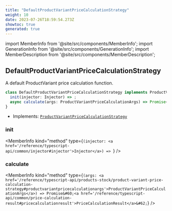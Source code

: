 ```yaml
---
title: "DefaultProductVariantPriceCalculationStrategy"
weight: 10
date: 2023-07-26T18:59:54.273Z
showtoc: true
generated: true
---
```

<!-- This file was generated from the Vendure source. Do not modify. Instead, re-run the "docs:build" script -->
import MemberInfo from '@site/src/components/MemberInfo';
import GenerationInfo from '@site/src/components/GenerationInfo';
import MemberDescription from '@site/src/components/MemberDescription';


## DefaultProductVariantPriceCalculationStrategy

<GenerationInfo sourceFile="packages/core/src/config/catalog/default-product-variant-price-calculation-strategy.ts" sourceLine="18" packageName="@vendure/core" />

A default ProductVariant price calculation function.

```ts title="Signature"
class DefaultProductVariantPriceCalculationStrategy implements ProductVariantPriceCalculationStrategy {
  init(injector: Injector) => ;
  async calculate(args: ProductVariantPriceCalculationArgs) => Promise<PriceCalculationResult>;
}
```
* Implements: <code><a href='/reference/typescript-api/products-stock/product-variant-price-calculation-strategy#productvariantpricecalculationstrategy'>ProductVariantPriceCalculationStrategy</a></code>



<div className="members-wrapper">

### init

<MemberInfo kind="method" type={`(injector: <a href='/reference/typescript-api/common/injector#injector'>Injector</a>) => `}   />


### calculate

<MemberInfo kind="method" type={`(args: <a href='/reference/typescript-api/products-stock/product-variant-price-calculation-strategy#productvariantpricecalculationargs'>ProductVariantPriceCalculationArgs</a>) => Promise&#60;<a href='/reference/typescript-api/common/price-calculation-result#pricecalculationresult'>PriceCalculationResult</a>&#62;`}   />




</div>
